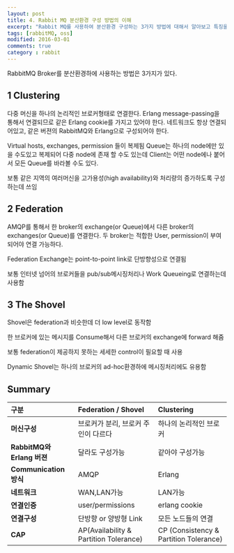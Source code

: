 ```yaml
---
layout: post
title: 4. Rabbit MQ 분산환경 구성 방법의 이해
excerpt: "Rabbit MQ를 사용하여 분산환경 구성하는 3가지 방법에 대해서 알아보고 특징을 비교해본다."
tags: [rabbitMQ, oss]
modified: 2016-03-01
comments: true
category : rabbit
---
```


RabbitMQ Broker를 분산환경하에 사용하는 방법은 3가지가 있다.

1 Clustering
-------------

다중 머신을 하나의 논리적인 브로커형태로 연결한다.
Erlang message-passing을 통해서 연결되므로 같은 Erlang cookie를 가지고 있어야 한다.
네트워크도 항상 연결되어있고, 같은 버젼의 RabbitMQ와 Erlang으로 구성되어야 한다.

Virtual hosts, exchanges, permission 들이 복제됨
Queue는 하나의 node에만 있을 수도있고 복제되어 다중 node에 존재 할 수도 있는데
Client는 어떤 node에나 붙어서 모든 Queue를 바라볼 수도 있다.


보통 같은 지역의 여러머신을 고가용성(high availability)와 처리량의 증가하도록 구성하는데 쓰임


2 Federation
-------------
AMQP를 통해서 한 broker의 exchange(or Queue)에서 다른 broker의 exchanges(or Queue)를 연결한다.
두 broker는 적합한 User, permission이 부여되어야 연결 가능하다.

Federation Exchange는 point-to-point link로 단방향성으로 연결됨

보통 인터넷 넘어의 브로커들을 pub/sub메시징처리나 Work Queueing로 연결하는데 사용함


3 The Shovel
-------------

Shovel은 federation과 비슷한데 더 low level로 동작함

한 브로커에 있는 메시지를 Consume해서 다른 브로커의 exchange에 forward 해줌

보통 federation이 제공하지 못하는 세세한 control이 필요할 때 사용

Dynamic Shovel는 하나의 브로커의 ad-hoc환경하에 메시징처리에도 유용함



Summary
---------

| 구분 | Federation / Shovel | Clustering |
|:------|:-------------------|:-----------|
| **머신구성** | 브로커가 분리, 브로커 주인이 다르다 | 하나의 논리적인 브로커 |
| **RabbitMQ와 Erlang 버젼** | 달라도 구성가능 | 같아야 구성가능 |
| **Communication 방식** | AMQP | Erlang |
| **네트워크** | WAN,LAN가능 | LAN가능 |
| **연결인증** | user/permissions | erlang cookie |
| **연결구성** | 단방향 or 양방형 Link | 모든 노드들의 연결 |
| **CAP** | AP(Availability & Partition Tolerance) | CP (Consistency & Partition Tolerance) |
